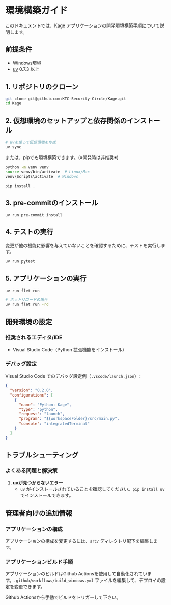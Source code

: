 # 環境構築ガイド

このドキュメントでは、Kage アプリケーションの開発環境構築手順について説明します。

## 前提条件

- Windows環境
- [uv](https://docs.astral.sh/uv/) 0.7.3 以上

## 1. リポジトリのクローン

```bash
git clone git@github.com:KTC-Security-Circle/Kage.git
cd Kage
```

## 2. 仮想環境のセットアップと依存関係のインストール

```bash
# uvを使って仮想環境を作成
uv sync
```

または、pipでも環境構築できます。(※開発時は非推奨※)

```bash
python -m venv venv
source venv/bin/activate  # Linux/Mac
venv\Scripts\activate  # Windows

pip install .
```

## 3. pre-commitのインストール

```bash
uv run pre-commit install
```

## 4. テストの実行

変更が他の機能に影響を与えていないことを確認するために、テストを実行します。

```bash
uv run pytest
```

## 5. アプリケーションの実行

```bash
uv run flet run

# ホットリロードの場合
uv run flet run -rd
```

## 開発環境の設定

### 推奨されるエディタ/IDE

- Visual Studio Code（Python 拡張機能をインストール）

### デバッグ設定

Visual Studio Code でのデバッグ設定例（`.vscode/launch.json`）:

```json
{
  "version": "0.2.0",
  "configurations": [
    {
      "name": "Python: Kage",
      "type": "python",
      "request": "launch",
      "program": "${workspaceFolder}/src/main.py",
      "console": "integratedTerminal"
    }
  ]
}
```

## トラブルシューティング

### よくある問題と解決策

1. **uvが見つからないエラー**
   - `uv` がインストールされていることを確認してください。`pip install uv` でインストールできます。

## 管理者向けの追加情報

### アプリケーションの構成

アプリケーションの構成を変更するには、`src/` ディレクトリ配下を編集します。

### アプリケーションビルド手順

アプリケーションのビルドはGithub Actionsを使用して自動化されています。`.github/workflows/build_windows.yml` ファイルを編集して、デプロイの設定を変更できます。

Github Actionsから手動でビルドをトリガーして下さい。
